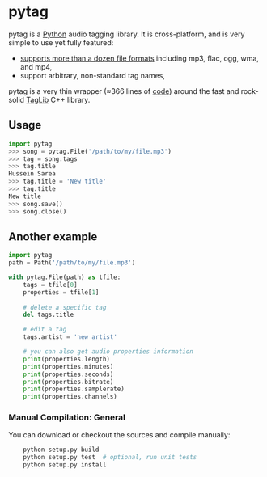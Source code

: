# **pytag**

pytag is a [Python](http://www.python.org) audio tagging library. It is cross-platform, and is very simple to use yet fully featured:

- [supports more than a dozen file formats](http://taglib.github.io) including mp3, flac, ogg, wma, and mp4,
- support arbitrary, non-standard tag names,

pytag is a very thin wrapper (≈366 lines of [code](pytag/__init__.py)) around the fast and rock-solid [TagLib](http://taglib.github.io) C++ library.

## Usage

```python
import pytag
>>> song = pytag.File('/path/to/my/file.mp3')
>>> tag = song.tags
>>> tag.title
Hussein Sarea
>>> tag.title = 'New title'
>>> tag.title
New title
>>> song.save()
>>> song.close()
```

## Another example

```python
import pytag
path = Path('/path/to/my/file.mp3')

with pytag.File(path) as tfile:
    tags = tfile[0]
    properties = tfile[1]
    
    # delete a specific tag
    del tags.title

    # edit a tag
    tags.artist = 'new artist'

    # you can also get audio properties information
    print(properties.length)
    print(properties.minutes)
    print(properties.seconds)
    print(properties.bitrate)
    print(properties.samplerate)
    print(properties.channels)
```

### Manual Compilation: General

You can download or checkout the sources and compile manually:

```python
    python setup.py build
    python setup.py test  # optional, run unit tests
    python setup.py install
```
